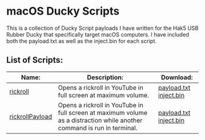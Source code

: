 # macOS Ducky Scripts
This is a collection of Ducky Script payloads I have written for the Hak5 USB Rubber Ducky that specifically target macOS computers. I have included both the payload.txt as well as the inject.bin for each script.

## List of Scripts:
Name: | Description: | Download:
--- | --- | ---
[rickroll](/macOS/rickroll) | Opens a rickroll in YouTube in full screen at maximum volume. | [payload.txt](/macOS/rickroll/payload.txt) [inject.bin](/macOS/rickroll/inject.bin)
[rickrollPayload](/macOS/rickrollPayload) | Opens a rickroll in YouTube in full screen at maximum volume as a distraction while another command is run in terminal. | [payload.txt](/macOS/rickrollPayload/payload.txt) [inject.bin](/macOS/rickrollPayload/inject.bin)
